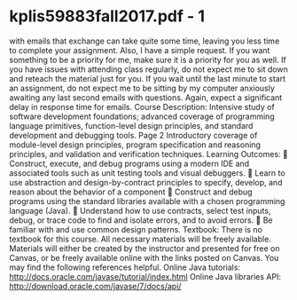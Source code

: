 # kplis59883fall2017.pdf - 1

with emails that exchange can take quite some time, leaving you less time to complete your assignment.
Also, I have a simple request. If you want something to be a priority for me, make sure it is a priority for 
you as well. If you have issues with attending class regularly, do not expect me to sit down and reteach 
the material just for you. If you wait until the last minute to start an assignment, do not expect me to be 
sitting by my computer anxiously awaiting any last second emails with questions. Again, expect a 
significant delay in response time for emails.
Course Description:
Intensive study of software development foundations; advanced coverage of programming language 
primitives, function-level design principles, and standard development and debugging tools. Page 2
Introductory coverage of module-level design principles, program specification and reasoning principles, 
and validation and verification techniques.
Learning Outcomes:
 Construct, execute, and debug programs using a modern IDE and associated tools such as unit 
testing tools and visual debuggers.
 Learn to use abstraction and design-by-contract principles to specify, develop, and reason about 
the behavior of a component
 Construct and debug programs using the standard libraries available with a chosen 
programming language (Java).
 Understand how to use contracts, select test inputs, debug, or trace code to find and isolate 
errors, and to avoid errors.
 Be familiar with and use common design patterns.
Textbook:
There is no textbook for this course. All necessary materials will be freely available. Materials will either 
be created by the instructor and presented for free on Canvas, or be freely available online with the links 
posted on Canvas.
You may find the following references helpful.
Online Java tutorials: http://docs.oracle.com/javase/tutorial/index.html
Online Java libraries API: http://download.oracle.com/javase/7/docs/api/